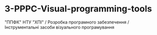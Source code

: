 # 3-PPPC-Visual-programming-tools
"ППФК" НТУ "ХПІ" / Розробка програмного забезпечення / Інструментальні засоби візуального програмування
